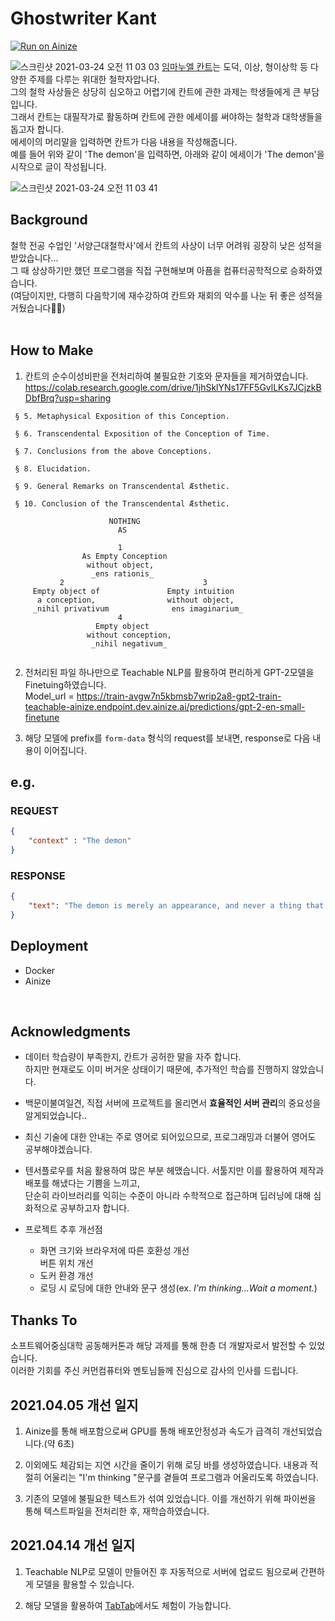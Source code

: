 # Ghostwriter Kant
[![Run on Ainize](https://ainize.ai/images/run_on_ainize_button.svg)](https://ainize-kant-dleunji.endpoint.ainize.ai)<br>

![스크린샷 2021-03-24 오전 11 03 03](https://user-images.githubusercontent.com/46207836/112243495-00699c80-8c91-11eb-9da5-b46d10e61593.png)
[임마누엘 칸트](https://ko.wikipedia.org/wiki/임마누엘_칸트)는 도덕, 이상, 형이상학 등 다양한 주제를 다루는 위대한 철학자압나다.<br>
그의 철학 사상들은 상당히 심오하고 어렵기에 칸트에 관한 과제는 학생들에게 큰 부담입니다.<br>
그래서 칸트는 대필작가로 활동하며 칸트에 관한 에세이를 써야하는 철학과 대학생들을 돕고자 합니다. <br>
에세이의 머리말을 입력하면 칸트가 다음 내용을 작성해줍니다.<br>
예를 들어 위와 같이 'The demon'을 입력하면, 아래와 같이 에세이가 'The demon'을 시작으로 글이 작성됩니다.<br>

![스크린샷 2021-03-24 오전 11 03 41](https://user-images.githubusercontent.com/46207836/112243549-2000c500-8c91-11eb-88cc-2aed2b15a363.png)


## Background
철학 전공 수업인 '서양근대철학사'에서 칸트의 사상이 너무 어려워 굉장히 낮은 성적을 받았습니다...<br>
그 때 상상하기만 했던 프로그램을 직접 구현해보며 아픔을 컴퓨터공학적으로 승화하였습니다.<br>
(여담이지만, 다행히 다음학기에 재수강하여 칸트와 재회의 악수를 나눈 뒤 좋은 성적을 거뒀습니다🙍‍♀️)<br>
<br>

## How to Make
1. 칸트의 순수이성비판을 전처리하여 불필요한 기호와 문자들을 제거하였습니다.
 https://colab.research.google.com/drive/1jhSklYNs17FF5GvlLKs7JCjzkBDbfBrq?usp=sharing
```
 § 5. Metaphysical Exposition of this Conception.

 § 6. Transcendental Exposition of the Conception of Time.

 § 7. Conclusions from the above Conceptions.

 § 8. Elucidation.

 § 9. General Remarks on Transcendental Æsthetic.

 § 10. Conclusion of the Transcendental Æsthetic.
```
```
                      NOTHING
                        AS

                        1
                As Empty Conception
                 without object,
                  _ens rationis_
           2                               3
     Empty object of               Empty intuition
      a conception,                without object,
     _nihil privativum              ens imaginarium_
                        4
                   Empty object
                 without conception,
                  _nihil negativum_
                  
```

2. 전처리된 파일 하나만으로 Teachable NLP를 활용하여 편리하게 GPT-2모델을 Finetuing하였습니다.<br>
Model_url = https://train-avgw7n5kbmsb7wrip2a8-gpt2-train-teachable-ainize.endpoint.dev.ainize.ai/predictions/gpt-2-en-small-finetune

2. 해당 모델에 prefix를 `form-data` 형식의 request를 보내면, response로 다음 내용이 이어집니다.<br>

## e.g. 
### REQUEST
```JSON
{
    "context" : "The demon"
}
```
### RESPONSE


```JSON
{
    "text": "The demon is merely an appearance, and never a thing that is absolutely\nin itself necessary. If I make abstraction of the relation of\nphenomena in space (as in the representation of a body), there can exist no\nthing that is absolutely necessary. But the mere fact of an existence\nwhich is absolutely necessary is not to be found in any perception\nitself, or in any intuition corresponding to it, except in so far\nas the existence of that which is immediately presupposed in the perception\nis itself the immediate consequence of some other existence. Now as this\ndetermination of the existence of things is possible only under the\npresupposition of a given existence (for example, that the body has\nlength that is possible only by means of a straight line), the existence\nof the thing which is immediately presupposed to be necessary is a proposition\nwhich requires deeper insight into the subject than the mere conception of\na thing in itself. Now this is all well and good,"
}
```

## Deployment 
- Docker 
- Ainize
<br>

## Acknowledgments

* 데이터 학습량이 부족한지, 칸트가 공허한 말을 자주 합니다. <br> 하지만 현재로도 이미 버거운 상태이기 때문에, 추가적인 학습를 진행하지 않았습니다.

* 백문이불여일견, 직접 서버에 프로젝트를 올리면서 **효율적인 서버 관리**의 중요성을 알게되었습니다.. 

* 최신 기술에 대한 안내는 주로 영어로 되어있으므로, 프로그래밍과 더불어 영어도 공부해야겠습니다.

* 텐서플로우를 처음 활용하여 많은 부분 헤맸습니다. 서툴지만 이를 활용하여 제작과 배포를 해냈다는 기쁨을 느끼고, <br>단순히 라이브러리를 익히는 수준이 아니라 수학적으로 접근하며 딥러닝에 대해 심화적으로 공부하고자 합니다.
* 프로젝트 추후 개선점
    - 화면 크기와 브라우저에 따른 호환성 개선 <br> 
    버튼 위치 개선
    - 도커 환경 개선<br>
    - 로딩 시 로딩에 대한 안내와 문구 생성(ex. *I'm thinking...Wait a moment.*)<br>


## Thanks To
소프트웨어중심대학 공동해커톤과 해당 과제를 통해 한층 더 개발자로서 발전할 수 있었습니다. <br>
이러한 기회를 주신 커먼컴퓨터와 멘토님들께 진심으로 감사의 인사를 드립니다.

## 2021.04.05 개선 일지
1. Ainize를 통해 배포함으로써 GPU를 통해 배포안정성과 속도가 급격히 개선되었습니다.(약 6초)

2. 이외에도 체감되는 지연 시간을 줄이기 위해 로딩 바를 생성하였습니다. 내용과 적절히 어울리는 "I'm thinking "문구를 곁들여 프로그램과 어울리도록 하였습니다.

3. 기존의 모델에 불필요한 텍스트가 섞여 있었습니다. 이를 개선하기 위해 파이썬을 통해 텍스트파일을 전처리한 후, 재학습하였습니다.

## 2021.04.14 개선 일지
1. Teachable NLP로 모델이 만들어진 후 자동적으로 서버에 업로드 됨으로써 간편하게 모델을 활용할 수 있습니다.

2. 해당 모델을 활용하여 [TabTab](https://kubecon-tabtab-ainize-team.endpoint.ainize.ai/?modelUrl=https://train-avgw7n5kbmsb7wrip2a8-gpt2-train-teachable-ainize.endpoint.dev.ainize.ai/predictions/gpt-2-en-small-finetune)에서도 체험이 가능합니다.




